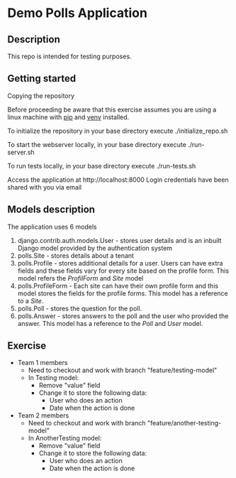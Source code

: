 # Demo Polls Application

## Description
This repo is intended for testing purposes.

## Getting started

Copying the repository

Before proceeding be aware that this exercise assumes you are using a linux machine with [pip](https://pip.pypa.io/en/stable) and [venv](https://docs.python.org/3/library/venv.html) installed.

To initialize the repository in your base directory execute ./initialize_repo.sh

To start the webserver locally, in your base directory execute ./run-server.sh

To run tests locally, in your base directory execute ./run-tests.sh

Access the application at http://localhost:8000
Login credentials have been shared with you via email

## Models description
The application uses 6 models
1. django.contrib.auth.models.User - stores user details and is an inbuilt Django model provided by the authentication system
2. polls.Site - stores details about a tenant
3. polls.Profile - stores additional details for a user. Users can have extra fields and these fields vary for every site based on the profile form. This model refers the _ProfilForm_ and _Site_ model
4. polls.ProfileForm - Each site can have their own profile form and this model stores the fields for the profile forms. This model has a reference to a _Site_.
5. polls.Poll - stores the question for the poll.
6. polls.Answer - stores answers to the poll and the user who provided the answer. This model has a reference to the _Poll_ and _User_ model.

## Exercise
- Team 1 members  
	- Need to checkout and work with branch "feature/testing-model"  
	- In Testing model:  
		- Remove "value" field  
		- Change it to store the following data:  
			- User who does an action  
			- Date when the action is done  
- Team 2 members  
	- Need to checkout and work with branch "feature/another-testing-model"  
	- In AnotherTesting model:  
		- Remove "value" field  
		- Change it to store the following data:  
			- User who does an action  
			- Date when the action is done  

